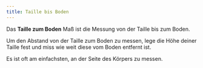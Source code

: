 ```yaml
---
title: Taille bis Boden
---
```


Das **Taille zum Boden** Maß ist die Messung von der Taille bis zum Boden.

Um den Abstand von der Taille zum Boden zu messen, lege die Höhe deiner Taille fest und miss wie weit diese vom Boden entfernt ist.

Es ist oft am einfachsten, an der Seite des Körpers zu messen.
